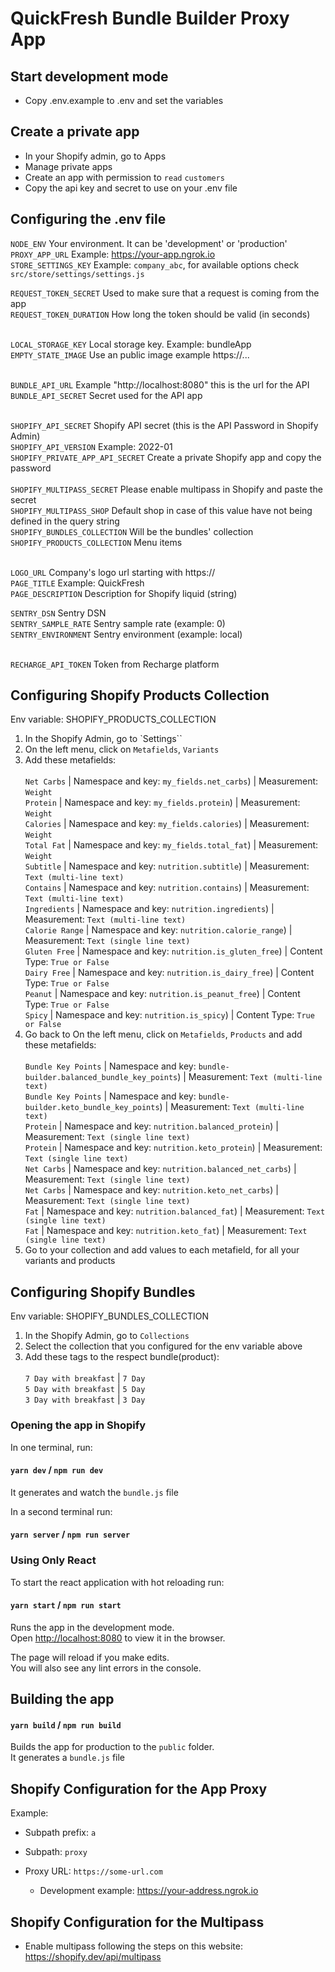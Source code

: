 # QuickFresh Bundle Builder Proxy App

## Start development mode

- Copy .env.example to .env and set the variables

## Create a private app

- In your Shopify admin, go to Apps
- Manage private apps
- Create an app with permission to `read` `customers`
- Copy the api key and secret to use on your .env file

## Configuring the .env file

`NODE_ENV` Your environment. It can be 'development' or 'production' <br>
`PROXY_APP_URL` Example: https://your-app.ngrok.io <br>
`STORE_SETTINGS_KEY` Example: `company_abc`, for available options check `src/store/settings/settings.js`<br>

`REQUEST_TOKEN_SECRET` Used to make sure that a request is coming from the app <br>
`REQUEST_TOKEN_DURATION` How long the token should be valid (in seconds) <br> <br>

`LOCAL_STORAGE_KEY` Local storage key. Example: bundleApp <br>
`EMPTY_STATE_IMAGE` Use an public image example https://... <br><br>

`BUNDLE_API_URL` Example "http://localhost:8080" this is the url for the API <br>
`BUNDLE_API_SECRET` Secret used for the API app <br><br>

`SHOPIFY_API_SECRET` Shopify API secret (this is the API Password in Shopify Admin) <br>
`SHOPIFY_API_VERSION` Example: 2022-01 <br>
`SHOPIFY_PRIVATE_APP_API_SECRET` Create a private Shopify app and copy the password <br>
<br>
`SHOPIFY_MULTIPASS_SECRET` Please enable multipass in Shopify and paste the secret <br>
`SHOPIFY_MULTIPASS_SHOP` Default shop in case of this value have not being defined in the query string <br>
`SHOPIFY_BUNDLES_COLLECTION` Will be the bundles' collection<br>
`SHOPIFY_PRODUCTS_COLLECTION` Menu items<br><br>

`LOGO_URL` Company's logo url starting with https://<br>
`PAGE_TITLE` Example: QuickFresh <br>
`PAGE_DESCRIPTION` Description for Shopify liquid (string) <br>

`SENTRY_DSN` Sentry DSN <br>
`SENTRY_SAMPLE_RATE` Sentry sample rate (example: 0) <br>
`SENTRY_ENVIRONMENT` Sentry environment (example: local) <br> <br>

`RECHARGE_API_TOKEN` Token from Recharge platform <br>

## Configuring Shopify Products Collection

Env variable: SHOPIFY_PRODUCTS_COLLECTION

1. In the Shopify Admin, go to `Settings``
2. On the left menu, click on `Metafields`, `Variants`
3. Add these metafields: <br >
   <br> `Net Carbs` | Namespace and key: `my_fields.net_carbs`) | Measurement: `Weight`
   <br> `Protein` | Namespace and key: `my_fields.protein`) | Measurement: `Weight`
   <br> `Calories` | Namespace and key: `my_fields.calories`) | Measurement: `Weight`
   <br> `Total Fat` | Namespace and key: `my_fields.total_fat`) | Measurement: `Weight`
   <br> `Subtitle` | Namespace and key: `nutrition.subtitle`) | Measurement: `Text (multi-line text)`
   <br> `Contains` | Namespace and key: `nutrition.contains`) | Measurement: `Text (multi-line text)`
   <br> `Ingredients` | Namespace and key: `nutrition.ingredients`) | Measurement: `Text (multi-line text)`
   <br> `Calorie Range` | Namespace and key: `nutrition.calorie_range`) | Measurement: `Text (single line text)`
   <br> `Gluten Free` | Namespace and key: `nutrition.is_gluten_free`) | Content Type: `True or False`
   <br> `Dairy Free` | Namespace and key: `nutrition.is_dairy_free`) | Content Type: `True or False`
   <br> `Peanut` | Namespace and key: `nutrition.is_peanut_free`) | Content Type: `True or False`
   <br> `Spicy` | Namespace and key: `nutrition.is_spicy`) | Content Type: `True or False`
4. Go back to On the left menu, click on `Metafields`, `Products` and add these metafields: <br>
   <br> `Bundle Key Points` | Namespace and key: `bundle-builder.balanced_bundle_key_points`) | Measurement: `Text (multi-line text)`
   <br> `Bundle Key Points` | Namespace and key: `bundle-builder.keto_bundle_key_points`) | Measurement: `Text (multi-line text)`
   <br> `Protein` | Namespace and key: `nutrition.balanced_protein`) | Measurement: `Text (single line text)`
   <br> `Protein` | Namespace and key: `nutrition.keto_protein`) | Measurement: `Text (single line text)`
   <br> `Net Carbs` | Namespace and key: `nutrition.balanced_net_carbs`) | Measurement: `Text (single line text)`
   <br> `Net Carbs` | Namespace and key: `nutrition.keto_net_carbs`) | Measurement: `Text (single line text)`
   <br> `Fat` | Namespace and key: `nutrition.balanced_fat`) | Measurement: `Text (single line text)`
   <br> `Fat` | Namespace and key: `nutrition.keto_fat`) | Measurement: `Text (single line text)`
5. Go to your collection and add values to each metafield, for all your variants and products

## Configuring Shopify Bundles

Env variable: SHOPIFY_BUNDLES_COLLECTION

1. In the Shopify Admin, go to `Collections`
2. Select the collection that you configured for the env variable above
3. Add these tags to the respect bundle(product): <br >
   <br>`7 Day with breakfast` | `7 Day`
   <br>`5 Day with breakfast` | `5 Day`
   <br>`3 Day with breakfast` | `3 Day`

### Opening the app in Shopify

In one terminal, run:

#### `yarn dev` / `npm run dev`

It generates and watch the `bundle.js` file

In a second terminal run:

#### `yarn server` / `npm run server`

### Using Only React

To start the react application with hot reloading run:

#### `yarn start` / `npm run start`

Runs the app in the development mode.\
Open [http://localhost:8080](http://localhost:8080) to view it in the browser.

The page will reload if you make edits.\
You will also see any lint errors in the console.

## Building the app

#### `yarn build` / `npm run build`

Builds the app for production to the `public` folder.\
It generates a `bundle.js` file

## Shopify Configuration for the App Proxy

Example:

- Subpath prefix: `a`
- Subpath: `proxy`

- Proxy URL: `https://some-url.com`
  - Development example: https://your-address.ngrok.io

## Shopify Configuration for the Multipass

- Enable multipass following the steps on this website: https://shopify.dev/api/multipass
